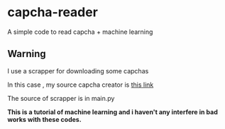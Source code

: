 # capcha-reader
A simple code to read capcha + machine learning

## Warning
I use a scrapper for downloading some capchas

In this case , my source capcha creator is [this link](http://student.iaun.ac.ir)

The source of scrapper is in main.py

**This is a tutorial of machine learning and i haven't any interfere in bad works with these codes.**

